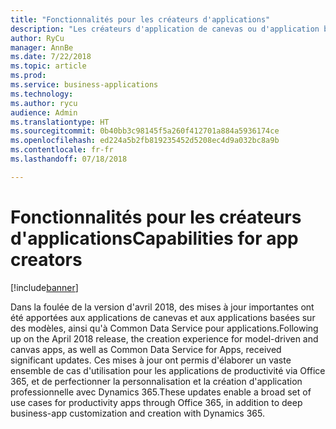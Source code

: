 ```yaml
---
title: "Fonctionnalités pour les créateurs d'applications"
description: "Les créateurs d'application de canevas ou d'application basée sur des modèles ont à leur disposition encore plus de fonctionnalités que jamais"
author: RyCu
manager: AnnBe
ms.date: 7/22/2018
ms.topic: article
ms.prod: 
ms.service: business-applications
ms.technology: 
ms.author: rycu
audience: Admin
ms.translationtype: HT
ms.sourcegitcommit: 0b40bb3c98145f5a260f412701a884a5936174ce
ms.openlocfilehash: ed224a5b2fb819235452d5208ec4d9a032bc8a9b
ms.contentlocale: fr-fr
ms.lasthandoff: 07/18/2018

---
```

# <a name="capabilities-for-app-creators"></a><span data-ttu-id="aa9c7-103">Fonctionnalités pour les créateurs d'applications</span><span class="sxs-lookup"><span data-stu-id="aa9c7-103">Capabilities for app creators</span></span>


[!include[banner](../../includes/banner.md)]

<span data-ttu-id="aa9c7-104">Dans la foulée de la version d'avril 2018, des mises à jour importantes ont été apportées aux applications de canevas et aux applications basées sur des modèles, ainsi qu'à Common Data Service pour applications.</span><span class="sxs-lookup"><span data-stu-id="aa9c7-104">Following up on the April 2018 release, the creation experience for model-driven and canvas apps, as well as Common Data Service for Apps, received significant updates.</span></span> <span data-ttu-id="aa9c7-105">Ces mises à jour ont permis d'élaborer un vaste ensemble de cas d'utilisation pour les applications de productivité via Office 365, et de perfectionner la personnalisation et la création d'application professionnelle avec Dynamics 365.</span><span class="sxs-lookup"><span data-stu-id="aa9c7-105">These updates enable a broad set of use cases for productivity apps through Office 365, in addition to deep business-app customization and creation with Dynamics 365.</span></span>

